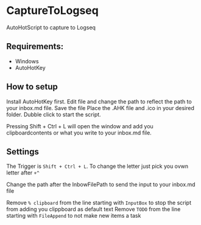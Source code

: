 # CaptureToLogseq
AutoHotScript to capture to Logseq

## Requirements:

- Windows
- AutoHotKey

## How to setup

Install AutoHotKey first.
Edit file and change the path to reflect the path to your inbox.md file.
Save the file
Place the .AHK file and .ico in your desired folder. Dubble click to start the script.

Pressing Shift + Ctrl + L will open the window and add you clipboardcontents or what you write to your inbox.md file.

## Settings

The Trigger is `Shift + Ctrl + L`. To change the letter just pick you ovwn letter after `+^`

Change the path after the InbowFilePath to send the input to your inbox.md file

Remove `% clipboard` from the line starting with `InputBox` to stop the script from adding you clippboard as default text
Remove `TODO` from the line starting with `FileAppend` to not make new items a task


